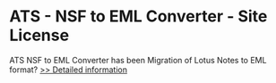 # ATS - NSF to EML Converter - Site License
ATS NSF to EML Converter has been Migration of Lotus Notes to EML format?
[>> Detailed information](https://secure.shareit.com/shareit/product.html?productid=300778862&affiliateid=200057808)
